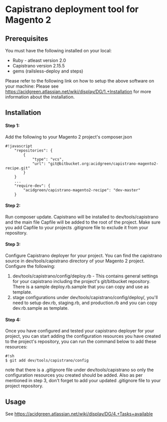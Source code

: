 # Capistrano deployment tool for Magento 2 #

## Prerequisites ##
You must have the following installed on your local:

* Ruby - atleast version 2.0
* Capistrano version 2.15.5
* gems (railsless-deploy and steps)

Please refer to the following link on how to setup the above software on your machine:
Please see https://acidgreen.atlassian.net/wiki/display/DG/1.+Installation for more information about the installation.

## Installation ##

#### Step 1: 
Add the following to your Magento 2 project's composer.json

```
#!javascript
    "repositories": {
        {
            "type": "vcs",
            "url": "git@bitbucket.org:acidgreen/capistrano-magento2-recipe.git"
        }
    }
    ...
    "require-dev": {
        "acidgreen/capistrano-magento2-recipe": "dev-master"
    }
```

#### Step 2: 
Run composer update. Capistrano will be installed to dev/tools/capistrano and the main file Capfile will be added to the root of the project. Make sure you add Capfile to your projects .gitignore file to exclude it from your repository.

#### Step 3: 
Configure Capistrano deployer for your project. You can find the capistrano source in dev/tools/capistrano directory of your Magento 2 project. Configure the following:
1. dev/tools/capistrano/config/deploy.rb - This contains general settings for your capistrano including the project's git/bitbucket repository. There is a sample deploy.rb.sample that you can copy and use as template.
2. stage configurations under dev/tools/capistrano/config/deploy/, you'll need to setup dev.rb, staging.rb, and production.rb and you can copy dev.rb.sample as template.

#### Step 4:
Once you have configured and tested your capistrano deployer for your project, you can start adding the configuration resources you have created to the project's repository, you can run the command below to add these resources:

```
#!sh
$ git add dev/tools/capistrano/config
```
note that there is a .gitignore file under dev/tools/capistrano so only the configuration resources you created should be added. Also as per mentioned in step 3, don't forget to add your updated .gitignore file to your project repository. 


## Usage ##
See https://acidgreen.atlassian.net/wiki/display/DG/4.+Tasks+available
